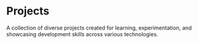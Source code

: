 # Projects
A collection of diverse projects created for learning, experimentation, and showcasing development skills across various technologies.
